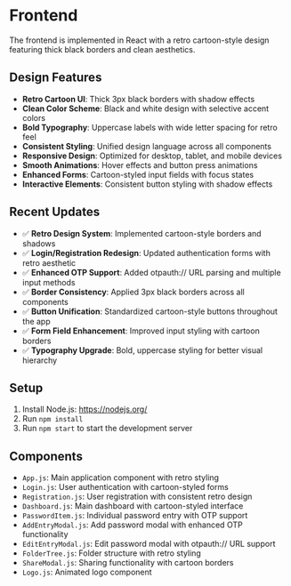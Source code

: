 # Frontend

The frontend is implemented in React with a retro cartoon-style design featuring thick black borders and clean aesthetics.

## Design Features

- **Retro Cartoon UI**: Thick 3px black borders with shadow effects
- **Clean Color Scheme**: Black and white design with selective accent colors
- **Bold Typography**: Uppercase labels with wide letter spacing for retro feel
- **Consistent Styling**: Unified design language across all components
- **Responsive Design**: Optimized for desktop, tablet, and mobile devices
- **Smooth Animations**: Hover effects and button press animations
- **Enhanced Forms**: Cartoon-styled input fields with focus states
- **Interactive Elements**: Consistent button styling with shadow effects

## Recent Updates

- ✅ **Retro Design System**: Implemented cartoon-style borders and shadows
- ✅ **Login/Registration Redesign**: Updated authentication forms with retro aesthetic
- ✅ **Enhanced OTP Support**: Added otpauth:// URL parsing and multiple input methods
- ✅ **Border Consistency**: Applied 3px black borders across all components
- ✅ **Button Unification**: Standardized cartoon-style buttons throughout the app
- ✅ **Form Field Enhancement**: Improved input styling with cartoon borders
- ✅ **Typography Upgrade**: Bold, uppercase styling for better visual hierarchy

## Setup

1. Install Node.js: https://nodejs.org/
2. Run `npm install`
3. Run `npm start` to start the development server

## Components

- `App.js`: Main application component with retro styling
- `Login.js`: User authentication with cartoon-styled forms
- `Registration.js`: User registration with consistent retro design
- `Dashboard.js`: Main dashboard with cartoon-styled interface
- `PasswordItem.js`: Individual password entry with OTP support
- `AddEntryModal.js`: Add password modal with enhanced OTP functionality
- `EditEntryModal.js`: Edit password modal with otpauth:// URL support
- `FolderTree.js`: Folder structure with retro styling
- `ShareModal.js`: Sharing functionality with cartoon borders
- `Logo.js`: Animated logo component